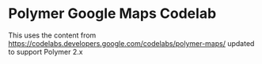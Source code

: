 Polymer Google Maps Codelab
===
This uses the content from https://codelabs.developers.google.com/codelabs/polymer-maps/ updated to support Polymer 2.x

